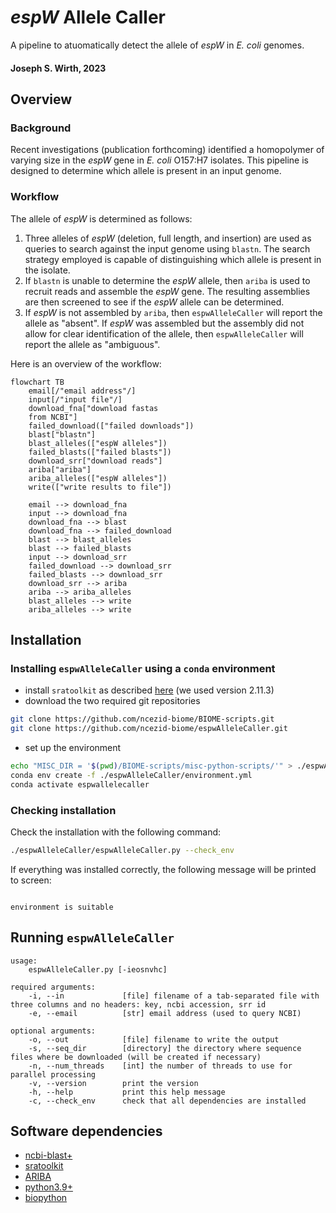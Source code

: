 # _espW_ Allele Caller
A pipeline to atuomatically detect the allele of _espW_ in _E. coli_ genomes.

#### Joseph S. Wirth, 2023

## Overview
### Background
Recent investigations (publication forthcoming) identified a homopolymer of varying size in the _espW_ gene in _E. coli_ O157:H7 isolates. This pipeline is designed to determine which allele is present in an input genome.

### Workflow
The allele of _espW_ is determined as follows:

1. Three alleles of _espW_ (deletion, full length, and insertion) are used as queries to search against the input genome using `blastn`. The search strategy employed is capable of distinguishing which allele is present in the isolate.
2. If `blastn` is unable to determine the _espW_ allele, then `ariba` is used to recruit reads and assemble the _espW_ gene. The resulting assemblies are then screened to see if the _espW_ allele can be determined.
3. If _espW_ is not assembled by `ariba`, then `espwAlleleCaller` will report the allele as "absent". If _espW_ was assembled but the assembly did not allow for clear identification of the allele, then `espwAlleleCaller` will report the allele as "ambiguous".

Here is an overview of the workflow:
```mermaid
flowchart TB
    email[/"email address"/]
    input[/"input file"/]
    download_fna["download fastas
    from NCBI"]
    failed_download(["failed downloads"])
    blast["blastn"]
    blast_alleles(["espW alleles"])
    failed_blasts(["failed blasts"])
    download_srr["download reads"]
    ariba["ariba"]
    ariba_alleles(["espW alleles"])
    write(["write results to file"])

    email --> download_fna
    input --> download_fna
    download_fna --> blast
    download_fna --> failed_download
    blast --> blast_alleles
    blast --> failed_blasts
    input --> download_srr
    failed_download --> download_srr
    failed_blasts --> download_srr
    download_srr --> ariba
    ariba --> ariba_alleles
    blast_alleles --> write
    ariba_alleles --> write
```

## Installation
### Installing `espwAlleleCaller` using a `conda` environment
* install `sratoolkit` as described [here](https://github.com/ncbi/sra-tools/wiki/01.-Downloading-SRA-Toolkit) (we used version 2.11.3)
* download the two required git repositories
```bash
git clone https://github.com/ncezid-biome/BIOME-scripts.git
git clone https://github.com/ncezid-biome/espwAlleleCaller.git
```
* set up the environment
```bash
echo "MISC_DIR = '$(pwd)/BIOME-scripts/misc-python-scripts/'" > ./espwAlleleCaller/miscDirectory.py
conda env create -f ./espwAlleleCaller/environment.yml
conda activate espwallelecaller
```

### Checking installation
Check the installation with the following command:

```bash
./espwAlleleCaller/espwAlleleCaller.py --check_env
```

If everything was installed correctly, the following message will be printed to screen:

```text

environment is suitable

```

## Running `espwAlleleCaller`
```text
usage:
    espwAlleleCaller.py [-ieosnvhc]

required arguments:
    -i, --in             [file] filename of a tab-separated file with three columns and no headers: key, ncbi accession, srr id
    -e, --email          [str] email address (used to query NCBI)

optional arguments:
    -o, --out            [file] filename to write the output
    -s, --seq_dir        [directory] the directory where sequence files where be downloaded (will be created if necessary)
    -n, --num_threads    [int] the number of threads to use for parallel processing
    -v, --version        print the version
    -h, --help           print this help message
    -c, --check_env      check that all dependencies are installed
```

## Software dependencies
* [ncbi-blast+](https://blast.ncbi.nlm.nih.gov/doc/blast-help/downloadblastdata.html)
* [sratoolkit](https://github.com/ncbi/sra-tools)
* [ARIBA](https://github.com/sanger-pathogens/ariba)
* [python3.9+](https://www.python.org/)
* [biopython](https://biopython.org/)
